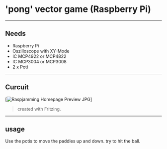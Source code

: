 # 'pong' vector game (Raspberry Pi)

----
## Needs
- Raspberry Pi
- Oszilloscope with XY-Mode
- IC MCP4922 or MCP4822
- IC MCP3004 or MCP3008 
- 2 x Poti

----
## Curcuit

[![Raspjamming Homepage Preview JPG](https://github.com/mstroh76/Vector-Pong/Vector_Display_Schaltplan.png)]

> created with Fritzing.

----
## usage
Use the potis to move the paddles up and down. try to hit the ball. 
